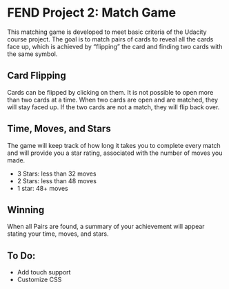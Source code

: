 # FEND Project 2: Match Game
This matching game is developed to meet basic criteria of the Udacity course project. The goal is to match pairs of cards to reveal all the cards face up, which is achieved by “flipping” the card and finding two cards with the same symbol. 

## Card Flipping
Cards can be flipped by clicking on them. It is not possible to open more than two cards at a time. When two cards are open and are matched, they will stay faced up. If the two cards are not a match, they will flip back over. 

## Time, Moves, and Stars
The game will keep track of how long it takes you to complete every match and will provide you a star rating, associated with the number of moves you made. 


  * 3 Stars: less than 32 moves
  * 2 Stars: less than 48 moves
  * 1 star: 48+ moves

## Winning
When all Pairs are found, a summary of your achievement will appear stating your time, moves, and stars. 


## To Do: 
  * Add touch support
  * Customize CSS 

